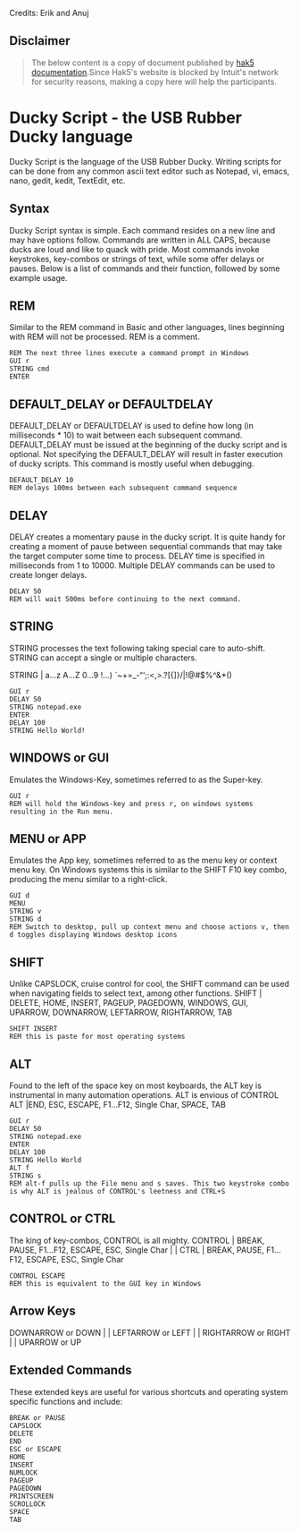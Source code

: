 Credits: Erik and Anuj 


## Disclaimer
> The below content is a copy of document published by [hak5 documentation](https://docs.hak5.org/hc/en-us/articles/360010555153-Ducky-Script-the-USB-Rubber-Ducky-language).Since Hak5's website is blocked by Intuit's network for security reasons, making a copy here will help the participants.


# Ducky Script - the USB Rubber Ducky language

Ducky Script is the language of the USB Rubber Ducky. Writing scripts for can be done from any common ascii text editor such as Notepad, vi, emacs, nano, gedit, kedit, TextEdit, etc.

## Syntax

Ducky Script syntax is simple. Each command resides on a new line and may have options follow. Commands are written in ALL CAPS, because ducks are loud and like to quack with pride. Most commands invoke keystrokes, key-combos or strings of text, while some offer delays or pauses. Below is a list of commands and their function, followed by some example usage.

## REM
Similar to the REM command in Basic and other languages, lines beginning with REM will not be processed. REM is a comment.

```Ducky Script
REM The next three lines execute a command prompt in Windows
GUI r
STRING cmd
ENTER
```

## DEFAULT_DELAY or DEFAULTDELAY
DEFAULT_DELAY or DEFAULTDELAY is used to define how long (in milliseconds * 10) to wait between each subsequent command. DEFAULT_DELAY must be issued at the beginning of the ducky script and is optional. Not specifying the DEFAULT_DELAY will result in faster execution of ducky scripts. This command is mostly useful when debugging.

```Ducky Script
DEFAULT_DELAY 10 
REM delays 100ms between each subsequent command sequence
```

## DELAY

DELAY creates a momentary pause in the ducky script. It is quite handy for creating a moment of pause between sequential commands that may take the target computer some time to process. DELAY time is specified in milliseconds from 1 to 10000. Multiple DELAY commands can be used to create longer delays.

```Ducky Script
DELAY 50
REM will wait 500ms before continuing to the next command.
```

## STRING

STRING processes the text following taking special care to auto-shift. STRING can accept a single or multiple characters.

STRING | a…z A…Z 0…9 !…) `~+=_-“‘;:<,>.?[{]}/|!@#$%^&*()

```Ducky Script
GUI r
DELAY 50
STRING notepad.exe
ENTER
DELAY 100
STRING Hello World!
```

## WINDOWS or GUI

Emulates the Windows-Key, sometimes referred to as the Super-key.

```Ducky Script
GUI r
REM will hold the Windows-key and press r, on windows systems resulting in the Run menu.
```

## MENU or APP

Emulates the App key, sometimes referred to as the menu key or context menu key. On Windows systems this is similar to the SHIFT F10 key combo, producing the menu similar to a right-click.

```Ducky Script
GUI d
MENU
STRING v
STRING d
REM Switch to desktop, pull up context menu and choose actions v, then d toggles displaying Windows desktop icons
```

## SHIFT

Unlike CAPSLOCK, cruise control for cool, the SHIFT command can be used when navigating fields to select text, among other functions.
SHIFT | DELETE, HOME, INSERT, PAGEUP, PAGEDOWN, WINDOWS, GUI, UPARROW, DOWNARROW, LEFTARROW, RIGHTARROW, TAB

```Ducky Script
SHIFT INSERT
REM this is paste for most operating systems
```

## ALT
Found to the left of the space key on most keyboards, the ALT key is instrumental in many automation operations. ALT is envious of CONTROL
ALT |END, ESC, ESCAPE, F1…F12, Single Char, SPACE, TAB

```Ducky Script
GUI r
DELAY 50
STRING notepad.exe
ENTER
DELAY 100
STRING Hello World
ALT f
STRING s
REM alt-f pulls up the File menu and s saves. This two keystroke combo is why ALT is jealous of CONTROL's leetness and CTRL+S
```

## CONTROL or CTRL
The king of key-combos, CONTROL is all mighty.
CONTROL | BREAK, PAUSE, F1…F12, ESCAPE, ESC, Single Char | | CTRL | BREAK, PAUSE, F1…F12, ESCAPE, ESC, Single Char

```Ducky Script
CONTROL ESCAPE
REM this is equivalent to the GUI key in Windows
```

## Arrow Keys
DOWNARROW or DOWN | | LEFTARROW or LEFT | | RIGHTARROW or RIGHT | | UPARROW or UP

## Extended Commands
These extended keys are useful for various shortcuts and operating system specific functions and include:

```Ducky Script
BREAK or PAUSE
CAPSLOCK
DELETE
END
ESC or ESCAPE
HOME
INSERT
NUMLOCK
PAGEUP
PAGEDOWN
PRINTSCREEN
SCROLLOCK
SPACE
TAB
```
